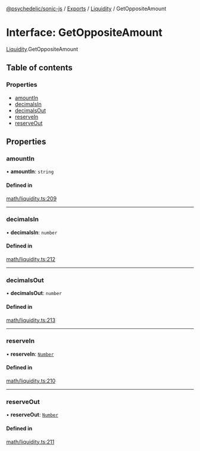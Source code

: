 [@psychedelic/sonic-js](../README.md) / [Exports](../modules.md) / [Liquidity](../modules/Liquidity.md) / GetOppositeAmount

# Interface: GetOppositeAmount

[Liquidity](../modules/Liquidity.md).GetOppositeAmount

## Table of contents

### Properties

- [amountIn](Liquidity.GetOppositeAmount.md#amountin)
- [decimalsIn](Liquidity.GetOppositeAmount.md#decimalsin)
- [decimalsOut](Liquidity.GetOppositeAmount.md#decimalsout)
- [reserveIn](Liquidity.GetOppositeAmount.md#reservein)
- [reserveOut](Liquidity.GetOppositeAmount.md#reserveout)

## Properties

### amountIn

• **amountIn**: `string`

#### Defined in

[math/liquidity.ts:209](https://github.com/Psychedelic/sonic-js/blob/33e2dd1/src/math/liquidity.ts#L209)

___

### decimalsIn

• **decimalsIn**: `number`

#### Defined in

[math/liquidity.ts:212](https://github.com/Psychedelic/sonic-js/blob/33e2dd1/src/math/liquidity.ts#L212)

___

### decimalsOut

• **decimalsOut**: `number`

#### Defined in

[math/liquidity.ts:213](https://github.com/Psychedelic/sonic-js/blob/33e2dd1/src/math/liquidity.ts#L213)

___

### reserveIn

• **reserveIn**: [`Number`](../modules/Types.md#number)

#### Defined in

[math/liquidity.ts:210](https://github.com/Psychedelic/sonic-js/blob/33e2dd1/src/math/liquidity.ts#L210)

___

### reserveOut

• **reserveOut**: [`Number`](../modules/Types.md#number)

#### Defined in

[math/liquidity.ts:211](https://github.com/Psychedelic/sonic-js/blob/33e2dd1/src/math/liquidity.ts#L211)
